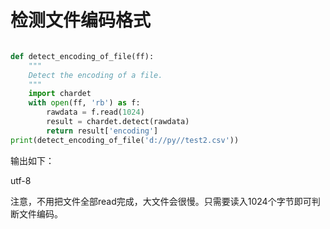 # 检测文件编码格式
```python

def detect_encoding_of_file(ff):
    """
    Detect the encoding of a file.
    """
    import chardet
    with open(ff, 'rb') as f:
        rawdata = f.read(1024)
        result = chardet.detect(rawdata)
        return result['encoding']
print(detect_encoding_of_file('d://py//test2.csv'))
```
输出如下：

utf-8

注意，不用把文件全部read完成，大文件会很慢。只需要读入1024个字节即可判断文件编码。


